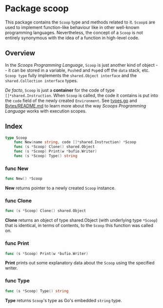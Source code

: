# Package scoop

This package contains the `Scoop` type and methods related to it. `Scoop`s are
used to implement function-like behaviour like in other well-known programming
languages. Nevertheless, the concept of a `Scoop` is not entirely synonymous
with the idea of a function in high-level code.



## Overview

In the *Scoops Programming Language*, `Scoop` is just another kind of object --
it can be stored in a variable, `Push`ed and `Pop`ed off the `data` stack, etc.
`Scoop type` fully implements the `shared.Object interface` and the
`shared.Collection interface` types.

*De facto*, `Scoop` is just a **container** for the code of type
`[]*shared.Instruction`. When `Scoop` is called, the code it contains is put
into the `code` field of the newly created `Environment`. See 
[types.go](../../Bytes/types.go) and [Bytes/README.md](../../Bytes/README.md)
to learn more about the way *Scoops Programming Language* works with execution
scopes.



## Index

```go
type Scoop
    func New(name string, code []*shared.Instruction) *Scoop
    func (s *Scoop) Clone() shared.Object
    func (s *Scoop) Print(w *bufio.Writer)
    func (s *Scoop) Type() string
```


### func New

```go
func New() *Scoop
```

**New** returns pointer to a newly created `Scoop` instance.


### func Clone

```go
func (s *Scoop) Clone() shared.Object
```

**Clone** returns an object of type shared.Object (with underlying type
`*Scoop`) that is identical, in terms of contents, to the `Scoop` this function
was called on.


### func Print

```go
func (s *Scoop) Print(w *bufio.Writer)
```

**Print** prints out some explanatory data about the `Scoop` using the specified
writer.


### func Type

```go
func (s *Scoop) Type() string
```

**Type** returns `Scoop`'s type as Go's embedded `string` type.